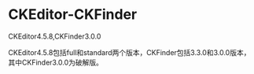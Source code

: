 # CKEditor-CKFinder
CKEditor4.5.8,CKFinder3.0.0

CKEditor4.5.8包括full和standard两个版本，CKFinder包括3.3.0和3.0.0版本，其中CKFinder3.0.0为破解版。
